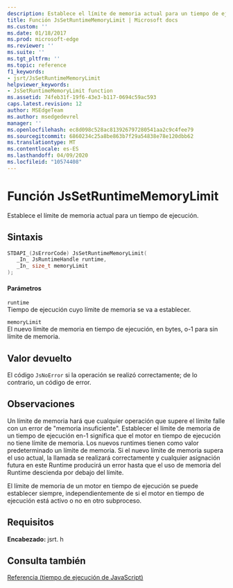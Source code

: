```yaml
---
description: Establece el límite de memoria actual para un tiempo de ejecución.
title: Función JsSetRuntimeMemoryLimit | Microsoft docs
ms.custom: ''
ms.date: 01/18/2017
ms.prod: microsoft-edge
ms.reviewer: ''
ms.suite: ''
ms.tgt_pltfrm: ''
ms.topic: reference
f1_keywords:
- jsrt/JsSetRuntimeMemoryLimit
helpviewer_keywords:
- JsSetRuntimeMemoryLimit function
ms.assetid: 74feb31f-19f6-43e3-b117-0694c59ac593
caps.latest.revision: 12
author: MSEdgeTeam
ms.author: msedgedevrel
manager: ''
ms.openlocfilehash: ec8d098c528ac813926797280541aa2c9c4fee79
ms.sourcegitcommit: 6860234c25a8be863b7f29a54838e78e120dbb62
ms.translationtype: MT
ms.contentlocale: es-ES
ms.lasthandoff: 04/09/2020
ms.locfileid: "10574408"
---
```

# Función JsSetRuntimeMemoryLimit
Establece el límite de memoria actual para un tiempo de ejecución.  
  
## Sintaxis  
  
```cpp  
STDAPI_(JsErrorCode) JsSetRuntimeMemoryLimit(  
   _In_ JsRuntimeHandle runtime,  
   _In_ size_t memoryLimit  
);  
```  
  
#### Parámetros  
 `runtime`  
 Tiempo de ejecución cuyo límite de memoria se va a establecer.  
  
 `memoryLimit`  
 El nuevo límite de memoria en tiempo de ejecución, en bytes, o-1 para sin límite de memoria.  
  
## Valor devuelto  
 El código `JsNoError` si la operación se realizó correctamente; de lo contrario, un código de error.  
  
## Observaciones  
 Un límite de memoria hará que cualquier operación que supere el límite falle con un error de "memoria insuficiente". Establecer el límite de memoria de un tiempo de ejecución en-1 significa que el motor en tiempo de ejecución no tiene límite de memoria. Los nuevos runtimes tienen como valor predeterminado un límite de memoria. Si el nuevo límite de memoria supera el uso actual, la llamada se realizará correctamente y cualquier asignación futura en este Runtime producirá un error hasta que el uso de memoria del Runtime descienda por debajo del límite.  
  
 El límite de memoria de un motor en tiempo de ejecución se puede establecer siempre, independientemente de si el motor en tiempo de ejecución está activo o no en otro subproceso.  
  
## Requisitos  
 **Encabezado:** jsrt. h  
  
## Consulta también  
 [Referencia (tiempo de ejecución de JavaScript)](../chakra-hosting/reference-javascript-runtime.md)